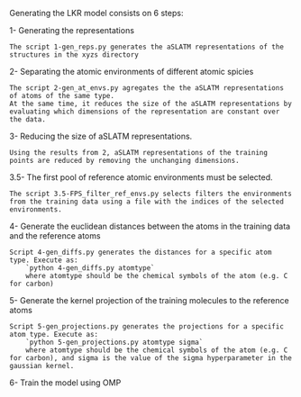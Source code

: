 Generating the LKR model consists on 6 steps:

1- Generating the representations

    The script 1-gen_reps.py generates the aSLATM representations of the structures in the xyzs directory

2- Separating the atomic environments of different atomic spicies

    The script 2-gen_at_envs.py agregates the the aSLATM representations of atoms of the same type. 
    At the same time, it reduces the size of the aSLATM representations by evaluating which dimensions of the representation are constant over the data.

3- Reducing the size of aSLATM representations.

    Using the results from 2, aSLATM representations of the training points are reduced by removing the unchanging dimensions.

3.5- The first pool of reference atomic environments must be selected.

    The script 3.5-FPS_filter_ref_envs.py selects filters the environments from the training data using a file with the indices of the selected environments.


4- Generate the euclidean distances between the atoms in the training data and the reference atoms
    
    Script 4-gen_diffs.py generates the distances for a specific atom type. Execute as:
        `python 4-gen_diffs.py atomtype`
        where atomtype should be the chemical symbols of the atom (e.g. C for carbon)

5- Generate the kernel projection of the training molecules to the reference atoms

    Script 5-gen_projections.py generates the projections for a specific atom type. Execute as:
        `python 5-gen_projections.py atomtype sigma`
        where atomtype should be the chemical symbols of the atom (e.g. C for carbon), and sigma is the value of the sigma hyperparameter in the gaussian kernel.


6- Train the model using OMP

